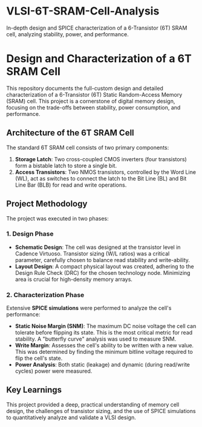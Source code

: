 # VLSI-6T-SRAM-Cell-Analysis
In-depth design and SPICE characterization of a 6-Transistor (6T) SRAM cell, analyzing stability, power, and performance.
# Design and Characterization of a 6T SRAM Cell

This repository documents the full-custom design and detailed characterization of a 6-Transistor (6T) Static Random-Access Memory (SRAM) cell. This project is a cornerstone of digital memory design, focusing on the trade-offs between stability, power consumption, and performance.

## Architecture of the 6T SRAM Cell
The standard 6T SRAM cell consists of two primary components:
1.  **Storage Latch**: Two cross-coupled CMOS inverters (four transistors) form a bistable latch to store a single bit.
2.  **Access Transistors**: Two NMOS transistors, controlled by the Word Line (WL), act as switches to connect the latch to the Bit Line (BL) and Bit Line Bar (BLB) for read and write operations.

## Project Methodology
The project was executed in two phases:

### 1. Design Phase
- **Schematic Design**: The cell was designed at the transistor level in Cadence Virtuoso. Transistor sizing (W/L ratios) was a critical parameter, carefully chosen to balance read stability and write-ability.
- **Layout Design**: A compact physical layout was created, adhering to the Design Rule Check (DRC) for the chosen technology node. Minimizing area is crucial for high-density memory arrays.

### 2. Characterization Phase
Extensive **SPICE simulations** were performed to analyze the cell's performance:
- **Static Noise Margin (SNM)**: The maximum DC noise voltage the cell can tolerate before flipping its state. This is the most critical metric for read stability. A "butterfly curve" analysis was used to measure SNM.
- **Write Margin**: Assesses the cell's ability to be written with a new value. This was determined by finding the minimum bitline voltage required to flip the cell's state.
- **Power Analysis**: Both static (leakage) and dynamic (during read/write cycles) power were measured. 

## Key Learnings
This project provided a deep, practical understanding of memory cell design, the challenges of transistor sizing, and the use of SPICE simulations to quantitatively analyze and validate a VLSI design.
